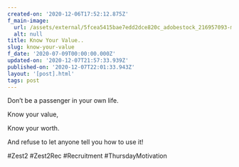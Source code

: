 ```yaml
---
created-on: '2020-12-06T17:52:12.875Z'
f_main-image:
  url: /assets/external/5fcea5415bae7edd2dce820c_adobestock_216957093-min.jpeg
  alt: null
title: Know Your Value..
slug: know-your-value
f_date: '2020-07-09T00:00:00.000Z'
updated-on: '2020-12-07T21:57:33.939Z'
published-on: '2020-12-07T22:01:33.943Z'
layout: '[post].html'
tags: post
---
```


Don’t be a passenger in your own life. 

Know your value, 

Know your worth. 

And refuse to let anyone tell you how to use it!

#Zest2 #Zest2Rec #Recruitment #ThursdayMotivation
